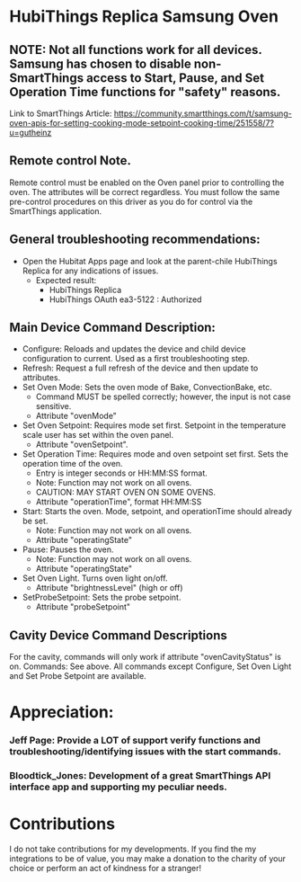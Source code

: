 # HubiThings Replica Samsung Oven

## NOTE: Not all functions work for all devices.  Samsung has chosen to disable non-SmartThings access to Start, Pause, and Set Operation Time functions for "safety" reasons.
Link to SmartThings Article:  https://community.smartthings.com/t/samsung-oven-apis-for-setting-cooking-mode-setpoint-cooking-time/251558/7?u=gutheinz

## Remote control Note.
Remote control must be enabled on the Oven panel prior to controlling the oven.  The attributes will be correct regardless.  You must follow the same pre-control procedures on this driver as you do for control via the SmartThings application.

## General troubleshooting recommendations:
* Open the Hubitat Apps page and look at the parent-chile HubiThings Replica for any indications of issues.
  * Expected result:  
    * HubiThings Replica  
    * HubiThings OAuth ea3-5122 : Authorized


## Main Device Command Description:
* Configure: Reloads and updates the device and child device configuration to current.  Used as a first troubleshooting step.
* Refresh: Request a full refresh of the device and then update to attributes.
* Set Oven Mode:  Sets the oven mode of Bake, ConvectionBake, etc.  
  * Command MUST be spelled correctly; however, the input is not case sensitive.  
  * Attribute "ovenMode"
* Set Oven Setpoint: Requires mode set first.  Setpoint in the temperature scale user has set within the oven panel.  
  * Attribute "ovenSetpoint".
* Set Operation Time: Requires mode and oven setpoint set first.  Sets the operation time of the oven.
  * Entry is integer seconds or HH:MM:SS format.
  * Note: Function may not work on all ovens.
  * CAUTION: MAY START OVEN ON SOME OVENS.  
  * Attribute "operationTime", format HH:MM:SS
* Start: Starts the oven.  Mode, setpoint, and operationTime should already be set.
  * Note: Function may not work on all ovens.
  * Attribute "operatingState"
* Pause: Pauses the oven.
  * Note: Function may not work on all ovens.
  * Attribute "operatingState"
* Set Oven Light.  Turns oven light on/off.
  * Attribute "brightnessLevel" (high or off)
* SetProbeSetpoint: Sets the probe setpoint.
  * Attribute "probeSetpoint"

## Cavity Device Command Descriptions
For the cavity, commands will only work if attribute "ovenCavityStatus" is on.
Commands:  See above.  All commands except Configure, Set Oven Light and Set Probe Setpoint are available.

# Appreciation:
### Jeff Page: Provide a LOT of support verify functions and troubleshooting/identifying issues with the start commands.

### Bloodtick_Jones: Development of a great SmartThings API interface app and supporting my peculiar needs.

# Contributions
I do not take contributions for my developments.  If you find the my integrations to be of value, you may make a donation to the charity of your choice or perform an act of kindness for a stranger!
